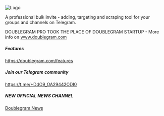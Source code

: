 
![Logo](https://www.doublegram.com/img/dblgrm-bulk-invite.png)

A professional bulk invite - adding, targeting and scraping tool for your groups and channels on Telegram.

DOUBLEGRAM PRO TOOK THE PLACE OF DOUBLEGRAM STARTUP - More info on www.doublegram.com

##### Features
https://doublegram.com/features

##### Join our Telegram community 
https://t.me/+DdO9_OA29442ODI0

##### NEW OFFICIAL NEWS CHANNEL
[Doublegram News](https://t.me/doublegram_news)
